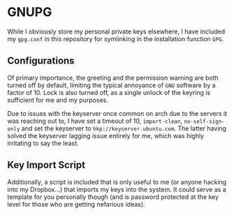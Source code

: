 # GNUPG

While I obviously store my personal private keys elsewhere, I have included my `gpg.conf` in this repository for symlinking in the installation function `GPG`.

## Configurations

Of primary importance, the greeting and the permission warning are both turned off by default, limiting the typical annoyance of `GNU` software by a factor of 10. Lock is also turned off, as a single unlock of the keyring is sufficient for me and my purposes.

Due to issues with the keyserver once common on arch due to the servers it was reaching out to, I have set a timeout of 10, `import-clean`, `no-self-sign-only` and set the keyserver to `hkp://keyserver.ubuntu.com`. The latter having solved the keyserver lagging issue entirely for me, which was highly irritating to say the least.

## Key Import Script

Additionally, a script is included that is only useful to me (or anyone hacking into my Dropbox...) that imports my keys into the system. It could serve as a template for you personally though (and is password protected at the key level for those who are getting nefarious ideas).
